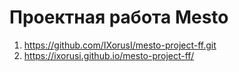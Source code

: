# Проектная работа Mesto
1. https://github.com/IXorusI/mesto-project-ff.git  
2. https://ixorusi.github.io/mesto-project-ff/
